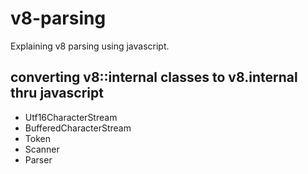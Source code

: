 # v8-parsing
Explaining v8 parsing using javascript. 

## converting v8::internal classes to v8.internal thru javascript

- Utf16CharacterStream
- BufferedCharacterStream
- Token
- Scanner
- Parser
